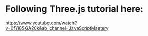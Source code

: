 # Following Three.js tutorial here:
https://www.youtube.com/watch?v=0fYi8SGA20k&ab_channel=JavaScriptMastery


